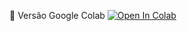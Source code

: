 📕 Versão Google Colab [![Open In Colab](https://colab.research.google.com/assets/colab-badge.svg)](https://colab.research.google.com/github/binhojulix/portfolio/blob/master/dados/visaocomputacional/fiap-ml-visao-computacional-auditoria-video-master/projeto/object-people-audit-colab.ipynb)